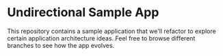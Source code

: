 # Undirectional Sample App

This repository contains a sample application that we'll refactor to explore certain application architecture ideas.
Feel free to browse different branches to see how the app evolves.
